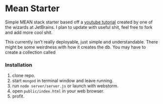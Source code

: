 # Mean Starter

Simple MEAN stack starter based off a [youtube tutorial](https://www.youtube.com/watch?v=JnMvok0Yks8) created by one of the wizards at JetBrains. I plan to update with useful shit, feel free to fork and add more cool shit.

This currently isn't really deployable, just simple and understandable. There might be some weirdness with how it creates the db. You may have to create a collection called

### Installation
1. clone repo.
1. start `mongod` in terminal window and leave running.
1. run `node server/server.js` or launch with webstorm.
1. open `public/index.html` in your web browser.
1. profit.